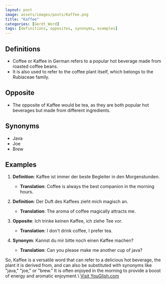 ```yaml
---
layout: post
image: assets/images/posts/Kaffee.png
title: "Kaffee"
categories: [Gerdt_Word]
tags: [definitions, opposites, synonyms, examples]
---
```


## Definitions
- Coffee or Kaffee in German refers to a popular hot beverage made from roasted coffee beans.
- It is also used to refer to the coffee plant itself, which belongs to the Rubiaceae family.

## Opposite
- The opposite of Kaffee would be tea, as they are both popular hot beverages but made from different ingredients.

## Synonyms
- Java
- Joe
- Brew

## Examples
1. **Definition**: Kaffee ist immer der beste Begleiter in den Morgenstunden.
   - **Translation**: Coffee is always the best companion in the morning hours.

2. **Definition**: Der Duft des Kaffees zieht mich magisch an.
   - **Translation**: The aroma of coffee magically attracts me.

3. **Opposite**: Ich trinke keinen Kaffee, ich ziehe Tee vor.
   - **Translation**: I don't drink coffee, I prefer tea.

4. **Synonym**: Kannst du mir bitte noch einen Kaffee machen?
   - **Translation**: Can you please make me another cup of java?

So, Kaffee is a versatile word that can refer to a delicious hot beverage, the plant it is derived from, and can also be substituted with synonyms like "java," "joe," or "brew." It is often enjoyed in the morning to provide a boost of energy and aromatic enjoyment.\ <a id="yg-widget-0" class="youglish-widget" data-query="Kaffee" data-lang="german" data-components="8412" data-auto-start="0" data-bkg-color="theme_light" data-title="How%20to%20pronounce%20Kaffee%20in%20German"  rel="nofollow" href="https://youglish.com">Visit YouGlish.com</a><script async src="https://youglish.com/public/emb/widget.js" charset="utf-8"></script>